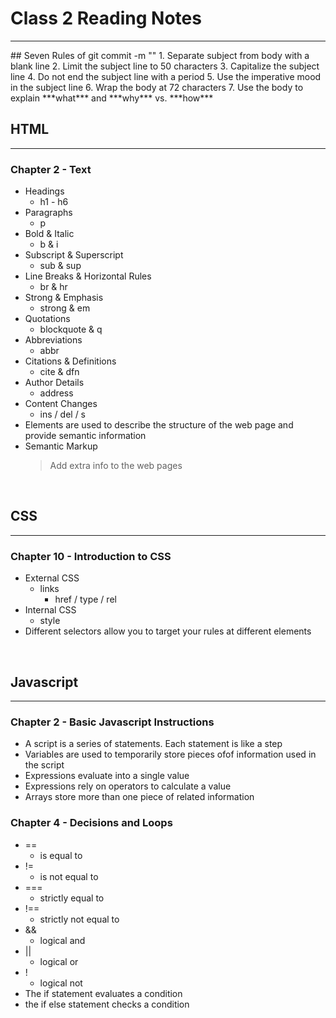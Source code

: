 # Class 2 Reading Notes
<hr>
## Seven Rules of git commit -m ""
1. Separate subject from body with a blank line
2. Limit the subject line to 50 characters
3. Capitalize the subject line
4. Do not end the subject line with a period
5. Use the imperative mood in the subject line
6. Wrap the body at 72 characters
7. Use the body to explain ***what*** and ***why*** vs. ***how***

## HTML
<hr>

### Chapter 2 - Text
- Headings
  + h1 - h6
- Paragraphs
  + p
- Bold & Italic
  + b & i
- Subscript & Superscript
  + sub & sup
- Line Breaks & Horizontal Rules
  + br & hr
- Strong & Emphasis
  + strong & em
- Quotations
  + blockquote & q
- Abbreviations
  + abbr
- Citations & Definitions
  + cite & dfn
- Author Details
  + address
- Content Changes
  + ins / del / s
- Elements are used to describe the structure of the web page and provide semantic information
- Semantic Markup
  > Add extra info to the web pages
<br>

## CSS
<hr>

### Chapter 10 - Introduction to CSS
- External CSS
  + links
    * href / type / rel
- Internal CSS
  + style
- Different selectors allow you to target your rules at different elements
<br>

## Javascript
<hr>

### Chapter 2 - Basic Javascript Instructions
- A script is a series of statements. Each statement is like a step
- Variables are used to temporarily store pieces ofof information used in the script
- Expressions evaluate into a single value
- Expressions rely on operators to calculate a value
- Arrays store more than one piece of related information
### Chapter 4 - Decisions and Loops
- == 
  + is equal to
- !=
  + is not equal to
- ===
  + strictly equal to
- !==
  + strictly not equal to
- &&
  + logical and
- ||
  + logical or
- !
  + logical not
- The if statement evaluates a condition
- the if else statement checks a condition